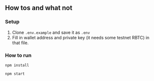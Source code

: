 ## How tos and what not

### Setup
1. Clone `.env.example` and save it as `.env`
2. Fill in wallet address and private key (it needs some testnet RBTC) in that file.

### How to run

`npm install`

`npm start`